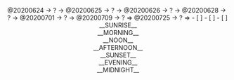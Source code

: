 <link rel="stylesheet"  type="text/css" href="./css/activity.css"/>
<TODO>@20200624 → ? → @20200625 → ? → @20200626 → ? → @20200628 → ? → @20200701 → ? → @20200709 → ? ⇒ @20200725 → ? ⇒ </TODO>
- [ ]    
- [ ]    
- [ ]    

<center><timeblock>__SUNRISE__</timeblock></center>
<center><timeblock>__MORNING__</timeblock></center>
<center><timeblock>__NOON__</timeblock></center>
<center><timeblock>__AFTERNOON__</timeblock></center>
<center><timeblock>__SUNSET__</timeblock></center>
<center><timeblock>__EVENING__</timeblock></center>
<center><timeblock>__MIDNIGHT__</timeblock></center>
